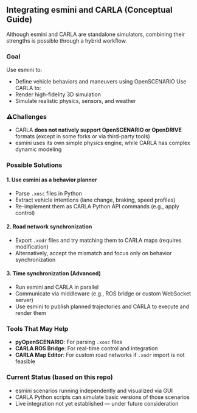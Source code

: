 ## Integrating esmini and CARLA (Conceptual Guide)

Although esmini and CARLA are standalone simulators, combining their strengths is possible through a hybrid workflow.

### Goal

Use esmini to:
- Define vehicle behaviors and maneuvers using OpenSCENARIO
Use CARLA to:
- Render high-fidelity 3D simulation
- Simulate realistic physics, sensors, and weather

### ⚠Challenges

- CARLA **does not natively support OpenSCENARIO or OpenDRIVE** formats (except in some forks or via third-party tools)
- esmini uses its own simple physics engine, while CARLA has complex dynamic modeling

### Possible Solutions

#### 1. Use esmini as a behavior planner

- Parse `.xosc` files in Python
- Extract vehicle intentions (lane change, braking, speed profiles)
- Re-implement them as CARLA Python API commands (e.g., apply control)

#### 2. Road network synchronization

- Export `.xodr` files and try matching them to CARLA maps (requires modification)
- Alternatively, accept the mismatch and focus only on behavior synchronization

#### 3. Time synchronization (Advanced)

- Run esmini and CARLA in parallel
- Communicate via middleware (e.g., ROS bridge or custom WebSocket server)
- Use esmini to publish planned trajectories and CARLA to execute and render them

###  Tools That May Help

- **pyOpenSCENARIO**: For parsing `.xosc` files
- **CARLA ROS Bridge**: For real-time control and integration
- **CARLA Map Editor**: For custom road networks if `.xodr` import is not feasible

### Current Status (based on this repo)

- esmini scenarios running independently and visualized via GUI
- CARLA Python scripts can simulate basic versions of those scenarios
- Live integration not yet established — under future consideration
